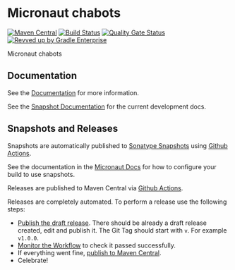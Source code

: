 <!-- Checklist: https://github.com/micronaut-projects/micronaut-core/wiki/New-Module-Checklist -->

# Micronaut chabots

[![Maven Central](https://img.shields.io/maven-central/v/io.micronaut.chabots/micronaut-project-template.svg?label=Maven%20Central)](https://search.maven.org/search?q=g:%22io.micronaut.project-template%22%20AND%20a:%22micronaut-project-template%22)
[![Build Status](https://github.com/micronaut-projects/micronaut-chabots/workflows/Java%20CI/badge.svg)](https://github.com/micronaut-projects/micronaut-project-template/actions)
[![Quality Gate Status](https://sonarcloud.io/api/project_badges/measure?project=micronaut-projects_micronaut-template&metric=alert_status)](https://sonarcloud.io/summary/new_code?id=micronaut-projects_micronaut-template)
[![Revved up by Gradle Enterprise](https://img.shields.io/badge/Revved%20up%20by-Gradle%20Enterprise-06A0CE?logo=Gradle&labelColor=02303A)](https://ge.micronaut.io/scans)

Micronaut chabots

## Documentation

See the [Documentation](https://micronaut-projects.github.io/micronaut-chabots/latest/guide/) for more information.

See the [Snapshot Documentation](https://micronaut-projects.github.io/micronaut-chabots/snapshot/guide/) for the current development docs.

<!-- ## Examples

Examples can be found in the [examples](https://github.com/micronaut-projects/micronaut-chabots/tree/master/examples) directory. -->

## Snapshots and Releases

Snapshots are automatically published to [Sonatype Snapshots](https://s01.oss.sonatype.org/content/repositories/snapshots/io/micronaut/) using [Github Actions](https://github.com/micronaut-projects/micronaut-chabots/actions).

See the documentation in the [Micronaut Docs](https://docs.micronaut.io/latest/guide/index.html#usingsnapshots) for how to configure your build to use snapshots.

Releases are published to Maven Central via [Github Actions](https://github.com/micronaut-projects/micronaut-chabots/actions).

Releases are completely automated. To perform a release use the following steps:

* [Publish the draft release](https://github.com/micronaut-projects/micronaut-chabots/releases). There should be already a draft release created, edit and publish it. The Git Tag should start with `v`. For example `v1.0.0`.
* [Monitor the Workflow](https://github.com/micronaut-projects/micronaut-chabots/actions?query=workflow%3ARelease) to check it passed successfully.
* If everything went fine, [publish to Maven Central](https://github.com/micronaut-projects/micronaut-chabots/actions?query=workflow%3A"Maven+Central+Sync").
* Celebrate!
